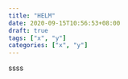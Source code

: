 ```yaml
---
title: "HELM"
date: 2020-09-15T10:56:53+08:00
draft: true
tags: ["x", "y"]
categories: ["x", "y"]
---
```


ssss